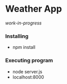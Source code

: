 # Weather App

*work-in-progress*

### Installing

* npm install

### Executing program

* node server.js
* localhost:8000
